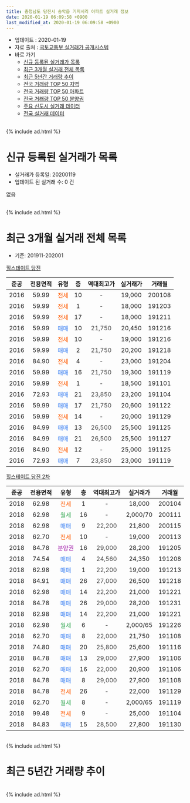 ```yaml
---
title: 충청남도 당진시 송악읍 기지시리 아파트 실거래 정보
date: 2020-01-19 06:09:58 +0900
last_modified_at: 2020-01-19 06:09:58 +0900
---
```


* 업데이트 : 2020-01-19
* 자료 출처 : [국토교통부 실거래가 공개시스템](http://rt.molit.go.kr)
* 바로 가기
    * [신규 등록된 실거래가 목록](#신규-등록된-실거래가-목록)
    * [최근 3개월 실거래 전체 목록](#최근-3개월-실거래-전체-목록)
    * [최근 5년간 거래량 추이](#최근-5년간-거래량-추이)
    * [전국 거래량 TOP 50 지역](https://apt-info.github.io/apt-trade-info/최근-3개월-전국에서-가장-거래가-많이-발생한-지역)
    * [전국 거래량 TOP 50 아파트](https://apt-info.github.io/apt-trade-info/최근-3개월-전국에서-가장-거래가-많이-발생한-아파트)
    * [전국 거래량 TOP 50 분양권](https://apt-info.github.io/apt-trade-info/최근-3개월-전국에서-가장-거래가-많이-발생한-분양권)
    * [주요 신도시 실거래 데이터](https://apt-info.github.io/apt-trade-info/주요-신도시)
    * [전국 실거래 데이터](https://apt-info.github.io/apt-trade-info/전국)
<br>
{% include ad.html %}
<br>

# 신규 등록된 실거래가 목록
* 실거래가 등록일: 20200119
* 업데이트 된 실거래 수: 0 건

없음

<br>
{% include ad.html %}
<br>

# 최근 3개월 실거래 전체 목록
* 기준: 201911-202001


[힐스테이트 당진](https://search.naver.com/search.naver?query=%EC%B6%A9%EC%B2%AD%EB%82%A8%EB%8F%84+%EB%8B%B9%EC%A7%84%EC%8B%9C+%EC%86%A1%EC%95%85%EC%9D%8D+%EA%B8%B0%EC%A7%80%EC%8B%9C%EB%A6%AC+%ED%9E%90%EC%8A%A4%ED%85%8C%EC%9D%B4%ED%8A%B8+%EB%8B%B9%EC%A7%84)

|준공|전용면적|유형|층|역대최고가|실거래가|거래월|
|:---:|:---:|:---:|:---:|:---:|:---:|:---:|
|2016|59.99|<span style="color:#ff5a00">전세</span>|10|<span style="color:#444444">-</span>|19,000|200108|
|2016|59.99|<span style="color:#ff5a00">전세</span>|1|<span style="color:#444444">-</span>|18,000|191203|
|2016|59.99|<span style="color:#ff5a00">전세</span>|17|<span style="color:#444444">-</span>|18,000|191211|
|2016|59.99|<span style="color:#4285f3">매매</span>|10|<span style="color:#444444">21,750</span>|20,450|191216|
|2016|59.99|<span style="color:#ff5a00">전세</span>|10|<span style="color:#444444">-</span>|19,000|191216|
|2016|59.99|<span style="color:#4285f3">매매</span>|2|<span style="color:#444444">21,750</span>|20,200|191218|
|2016|84.90|<span style="color:#ff5a00">전세</span>|4|<span style="color:#444444">-</span>|23,000|191204|
|2016|59.99|<span style="color:#4285f3">매매</span>|16|<span style="color:#444444">21,750</span>|19,300|191119|
|2016|59.99|<span style="color:#ff5a00">전세</span>|1|<span style="color:#444444">-</span>|18,500|191101|
|2016|72.93|<span style="color:#4285f3">매매</span>|21|<span style="color:#444444">23,850</span>|23,200|191104|
|2016|59.99|<span style="color:#4285f3">매매</span>|17|<span style="color:#444444">21,750</span>|20,600|191122|
|2016|59.99|<span style="color:#ff5a00">전세</span>|14|<span style="color:#444444">-</span>|20,000|191129|
|2016|84.99|<span style="color:#4285f3">매매</span>|13|<span style="color:#444444">26,500</span>|25,500|191125|
|2016|84.99|<span style="color:#4285f3">매매</span>|21|<span style="color:#444444">26,500</span>|25,500|191127|
|2016|84.90|<span style="color:#ff5a00">전세</span>|12|<span style="color:#444444">-</span>|25,000|191125|
|2016|72.93|<span style="color:#4285f3">매매</span>|7|<span style="color:#444444">23,850</span>|23,000|191119|

[힐스테이트 당진 2차](https://search.naver.com/search.naver?query=%EC%B6%A9%EC%B2%AD%EB%82%A8%EB%8F%84+%EB%8B%B9%EC%A7%84%EC%8B%9C+%EC%86%A1%EC%95%85%EC%9D%8D+%EA%B8%B0%EC%A7%80%EC%8B%9C%EB%A6%AC+%ED%9E%90%EC%8A%A4%ED%85%8C%EC%9D%B4%ED%8A%B8+%EB%8B%B9%EC%A7%84+2%EC%B0%A8)

|준공|전용면적|유형|층|역대최고가|실거래가|거래월|
|:---:|:---:|:---:|:---:|:---:|:---:|:---:|
|2018|62.98|<span style="color:#ff5a00">전세</span>|1|<span style="color:#444444">-</span>|18,000|200104|
|2018|62.98|<span style="color:#34a853">월세</span>|16|<span style="color:#444444">-</span>|2,000/70|200111|
|2018|62.98|<span style="color:#4285f3">매매</span>|9|<span style="color:#444444">22,200</span>|21,800|200115|
|2018|62.70|<span style="color:#ff5a00">전세</span>|10|<span style="color:#444444">-</span>|19,000|200113|
|2018|84.78|<span style="color:#9C11A5">분양권</span>|16|<span style="color:#444444">29,000</span>|28,200|191205|
|2018|74.54|<span style="color:#4285f3">매매</span>|4|<span style="color:#444444">24,560</span>|24,350|191208|
|2018|62.98|<span style="color:#4285f3">매매</span>|1|<span style="color:#444444">22,200</span>|19,000|191213|
|2018|84.91|<span style="color:#4285f3">매매</span>|26|<span style="color:#444444">27,000</span>|26,500|191218|
|2018|62.98|<span style="color:#4285f3">매매</span>|14|<span style="color:#444444">22,200</span>|21,000|191221|
|2018|84.78|<span style="color:#4285f3">매매</span>|26|<span style="color:#444444">29,000</span>|28,200|191231|
|2018|62.98|<span style="color:#4285f3">매매</span>|14|<span style="color:#444444">22,200</span>|21,000|191221|
|2018|62.98|<span style="color:#34a853">월세</span>|6|<span style="color:#444444">-</span>|2,000/65|191226|
|2018|62.70|<span style="color:#4285f3">매매</span>|8|<span style="color:#444444">22,000</span>|21,750|191108|
|2018|74.80|<span style="color:#4285f3">매매</span>|20|<span style="color:#444444">25,800</span>|25,600|191116|
|2018|84.78|<span style="color:#4285f3">매매</span>|13|<span style="color:#444444">29,000</span>|27,900|191106|
|2018|62.70|<span style="color:#4285f3">매매</span>|16|<span style="color:#444444">22,000</span>|20,900|191106|
|2018|84.78|<span style="color:#4285f3">매매</span>|8|<span style="color:#444444">29,000</span>|27,900|191108|
|2018|84.78|<span style="color:#ff5a00">전세</span>|26|<span style="color:#444444">-</span>|22,000|191129|
|2018|62.70|<span style="color:#34a853">월세</span>|8|<span style="color:#444444">-</span>|2,000/65|191119|
|2018|99.48|<span style="color:#ff5a00">전세</span>|9|<span style="color:#444444">-</span>|25,000|191104|
|2018|84.83|<span style="color:#4285f3">매매</span>|15|<span style="color:#444444">28,500</span>|27,800|191130|


<br>
{% include ad.html %}
<br>

# 최근 5년간 거래량 추이


<div style="width:100%;">
    <canvas id="deal_progress" height="200"></canvas>
</div>

<script>
new Chart(document.getElementById("deal_progress"), {
    type: 'line',
    data: {
        labels: ['201501','201502','201503','201504','201505','201506','201507','201508','201509','201510','201511','201512','201601','201602','201603','201604','201605','201606','201607','201608','201609','201610','201611','201612','201701','201702','201703','201704','201705','201706','201707','201708','201709','201710','201711','201712','201801','201802','201803','201804','201805','201806','201807','201808','201809','201810','201811','201812','201901','201902','201903','201904','201905','201906','201907','201908','201909','201910','201911','201912','202001'],
        datasets: [{
            label: '매매',
            pointRadius: 1,
            data: [0, 1, 2, 2, 1, 4, 4, 3, 1, 1, 1, 4, 4, 2, 4, 1, 0, 0, 2, 1, 2, 3, 1, 2, 0, 2, 3, 3, 1, 0, 3, 1, 3, 2, 4, 1, 23, 26, 30, 28, 23, 12, 7, 14, 9, 5, 14, 7, 13, 3, 9, 7, 8, 7, 4, 7, 8, 11, 12, 9, 1],
            borderColor: "rgba(255, 201, 14, 1)",
            backgroundColor: "rgba(255, 201, 14, 0.5)",
            fill: false,
            lineTension: 0
        },{
            label: '전월세',
            pointRadius: 1,
            data: [1, 0, 1, 0, 0, 1, 0, 0, 1, 0, 0, 0, 1, 3, 1, 0, 1, 1, 0, 0, 0, 8, 9, 13, 14, 11, 5, 4, 6, 3, 2, 0, 1, 2, 6, 1, 15, 18, 38, 20, 27, 31, 14, 9, 4, 6, 10, 12, 12, 12, 10, 1, 5, 6, 6, 4, 2, 9, 6, 5, 4],
            borderColor: "rgba(0, 141, 185, 1)",
            backgroundColor: "rgba(0, 141, 185, 0.5)",
            fill: false,
            lineTension: 0
        }
        ]
    },
    options: {
        responsive: true,
        title: {
            display: false
        },
        tooltips: {
            mode: 'index',
            intersect: false
        },
        hover: {
            mode: 'nearest',
            intersect: true
        },
        scales: {
            xAxes: [{
                display: true,
                scaleLabel: {
                    display: true,
                    labelString: '년/월'
                }
            }],
            yAxes: [{
                display: true,
                ticks: {
                    suggestedMin: 0,
                },
                scaleLabel: {
                    display: true,
                    labelString: '실거래 수'
                }
            }]
        }
    }
});

</script>


<br>
{% include ad.html %}
<br>

